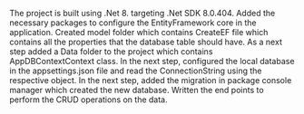 The project is built using .Net 8. targeting .Net SDK 8.0.404.
Added the necessary packages to configure the EntityFramework core in the application.
Created model folder which contains CreateEF file which contains all the properties that the database table should have.
As a next step added a Data folder to the project which contains AppDBContextContext class.
In the next step, configured the local database in the appsettings.json file and read the ConnectionString using the respective object.
In the next step, added the migration in package console manager which created the new database.
Written the end points to perform the CRUD operations on the data.
